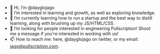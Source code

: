 - 👋 Hi, I’m @dayglojago
- 👀 I’m interested in learning and growth, as well as exploring knowledge.
- 🌱 I’m currently learning how to run a startup and the best way to distill learning, along with brushing up my JS/HTML/CSS.
- 💞️ I’m looking for people interested in engineering Pullscription! Shoot me a message if you're interested in working with us!
- 📫 How to reach me: here, @dayglojago on twitter, or my email: jago@pullscription.com.
